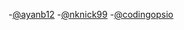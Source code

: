 -[@ayanb12](https://github.com/ayanb12/)
-[@nknick99](https://github.com/nknick99/)
-[@codingopsio](https://github.com/codingopsio/)
